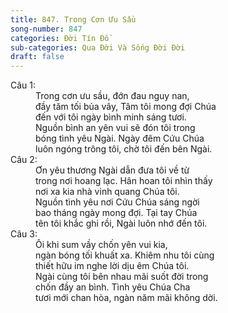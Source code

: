 ```yaml
---
title: 847. Trong Cơn Ưu Sầu
song-number: 847
categories: Đời Tín Đồ
sub-categories: Qua Đời Và Sống Đời Đời
draft: false
---
```

<dl><dt>Câu 1:</dt><dd data-verse="1">Trong cơn ưu sầu, đớn đau nguy nan, <br/>đầy tăm tối bủa vây, Tâm tôi mong đợi Chúa <br/>đến với tôi ngày bình minh sáng tươi. <br/>Nguồn bình an yên vui sẽ đón tôi trong <br/>bóng tình yêu Ngài. Ngày đêm Cứu Chúa <br/>luôn ngóng trông tôi, chờ tôi đến bên Ngài. </dd><dt>Câu 2:</dt><dd data-verse="2">Ơn yêu thương Ngài dẫn đưa tôi về từ <br/>trong nơi hoang lạc. Hân hoan tôi nhìn thấy <br/>nơi xa kia nhà vinh quang Chúa tôi. <br/>Nguồn tình yêu nơi Cứu Chúa sáng ngời <br/>bao tháng ngày mong đợi. Tại tay Chúa <br/>tên tôi khắc ghi rồi, Ngài luôn nhớ đến tôi. </dd><dt>Câu 3:</dt><dd data-verse="3">Ôi khi sum vầy chốn yên vui kia, <br/>ngàn bóng tối khuất xa. Khiêm nhu tôi cùng <br/>thiết hữu im nghe lời dịu êm Chúa tôi. <br/>Ngài cùng tôi bên nhau mãi suốt đời trong <br/>chốn đầy an bình. Tình yêu Chúa Cha <br/>tươi mới chan hòa, ngàn năm mãi không dời. </dd></dl>